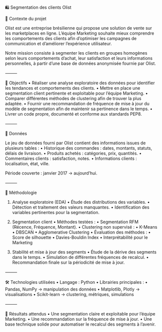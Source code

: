 🛍️ Segmentation des clients Olist

📌 Contexte du projet

Olist est une entreprise brésilienne qui propose une solution de vente sur les marketplaces en ligne.
L’équipe Marketing souhaite mieux comprendre les comportements des clients afin d’optimiser les campagnes de communication et d’améliorer l’expérience utilisateur.

Notre mission consiste à segmenter les clients en groupes homogènes selon leurs comportements d’achat, leur satisfaction et leurs informations personnelles, à partir d’une base de données anonymisée fournie par Olist.

⸻

🎯 Objectifs
	•	Réaliser une analyse exploratoire des données pour identifier les tendances et comportements des clients.
	•	Mettre en place une segmentation client pertinente et exploitable pour l’équipe Marketing.
	•	Comparer différentes méthodes de clustering afin de trouver la plus adaptée.
	•	Fournir une recommandation de fréquence de mise à jour du modèle de segmentation afin de maintenir sa pertinence dans le temps.
	•	Livrer un code propre, documenté et conforme aux standards PEP8.

⸻

📂 Données

Le jeu de données fourni par Olist contient des informations issues de plusieurs tables :
	•	Historique des commandes : dates, montants, statuts, délais de livraison.
	•	Produits achetés : catégories, prix, quantités.
	•	Commentaires clients : satisfaction, notes.
	•	Informations clients : localisation, état, ville.

Période couverte : janvier 2017 → aujourd’hui.

⸻

🧠 Méthodologie

1. Analyse exploratoire (EDA)
	•	Étude des distributions des variables.
	•	Détection et traitement des valeurs manquantes.
	•	Identification des variables pertinentes pour la segmentation.

2. Segmentation client
	•	Méthodes testées :
	•	Segmentation RFM (Récence, Fréquence, Montant).
	•	Clustering non supervisé :
	•	K-Means
	•	DBSCAN
	•	Agglomerative Clustering
	•	Évaluation des méthodes :
	•	Score de silhouette
	•	Davies-Bouldin Index
	•	Interprétabilité pour le Marketing

3. Stabilité et mise à jour des segments
	•	Étude de la dérive des segments dans le temps.
	•	Simulation de différentes fréquences de recalcul.
	•	Recommandation finale sur la périodicité de mise à jour.

⸻

🛠️ Technologies utilisées
	•	Langage : Python 
	•	Librairies principales :
	•	Pandas, NumPy → manipulation des données
	•	Matplotlib, Plotly → visualisations
	•	Scikit-learn → clustering, métriques, simulations

⸻

🚀 Résultats attendus
	•	Une segmentation claire et exploitable pour l’équipe Marketing.
	•	Une recommandation sur la fréquence de mise à jour.
	•	Une base technique solide pour automatiser le recalcul des segments à l’avenir.
